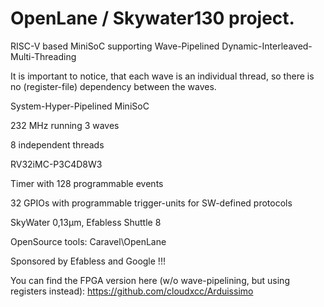 # OpenLane / Skywater130 project. 

RISC-V based MiniSoC supporting Wave-Pipelined Dynamic-Interleaved-Multi-Threading 

It is important to notice, that each wave is an individual thread, so there is no (register-file) dependency between the waves.

System-Hyper-Pipelined MiniSoC

232 MHz running 3 waves 

8 independent threads

RV32iMC-P3C4D8W3

Timer with 128 programmable events

32 GPIOs with programmable trigger-units for SW-defined protocols

SkyWater 0,13µm, Efabless Shuttle 8

OpenSource tools: Caravel\OpenLane

Sponsored by Efabless and Google !!!

You can find the FPGA version here (w/o wave-pipelining, but using registers instead): https://github.com/cloudxcc/Arduissimo


